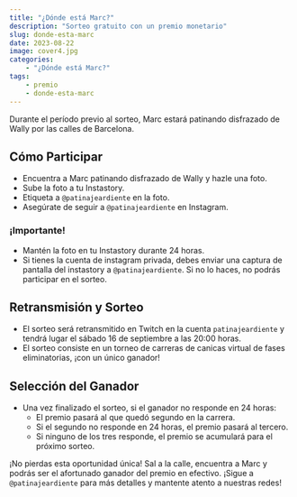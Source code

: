 ```yaml
---
title: "¿Dónde está Marc?"
description: "Sorteo gratuito con un premio monetario"
slug: donde-esta-marc
date: 2023-08-22
image: cover4.jpg
categories:
    - "¿Dónde está Marc?"
tags:
    - premio
    - donde-esta-marc
---
```


Durante el período previo al sorteo, Marc estará patinando disfrazado de Wally por las calles de Barcelona.

## Cómo Participar

- Encuentra a Marc patinando disfrazado de Wally y hazle una foto.
- Sube la foto a tu Instastory.
- Etiqueta a `@patinajeardiente` en la foto.
- Asegúrate de seguir a `@patinajeardiente` en Instagram.

### ¡Importante!

- Mantén la foto en tu Instastory durante 24 horas.
- Si tienes la cuenta de instagram privada, debes enviar una captura de pantalla del instastory a `@patinajeardiente`. Si no lo haces, no podrás participar en el sorteo.

## Retransmisión y Sorteo

- El sorteo será retransmitido en Twitch en la cuenta `patinajeardiente` y tendrá lugar el sábado 16 de septiembre a las 20:00 horas.
- El sorteo consiste en un torneo de carreras de canicas virtual de fases eliminatorias, ¡con un único ganador!

## Selección del Ganador

- Una vez finalizado el sorteo, si el ganador no responde en 24 horas:
  - El premio pasará al que quedó segundo en la carrera.
  - Si el segundo no responde en 24 horas, el premio pasará al tercero.
  - Si ninguno de los tres responde, el premio se acumulará para el próximo sorteo.

¡No pierdas esta oportunidad única! Sal a la calle, encuentra a Marc y podrás ser el afortunado ganador del premio en efectivo. ¡Sigue a `@patinajeardiente` para más detalles y mantente atento a nuestras redes!